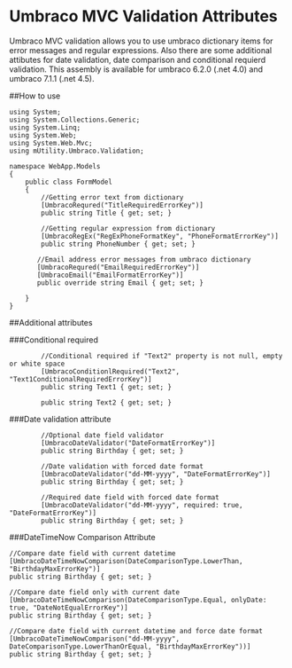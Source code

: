 Umbraco MVC Validation Attributes
=================================

Umbraco MVC validation allows you to use umbraco dictionary items for error messages and regular expressions. Also there are some additional attibutes for date validation, date comparison and conditional requierd validation. This assembly is available for umbraco 6.2.0 (.net 4.0) and umbraco 7.1.1 (.net 4.5).

##How to use


    using System;
    using System.Collections.Generic;
    using System.Linq;
    using System.Web;
    using System.Web.Mvc;
    using mUtility.Umbraco.Validation;

    namespace WebApp.Models
    {
        public class FormModel
        {
            //Getting error text from dictionary
            [UmbracoRequred("TitleRequiredErrorKey")]
            public string Title { get; set; }
            
            //Getting regular expression from dictionary
            [UmbracoRegEx("RegExPhoneFormatKey", "PhoneFormatErrorKey")]
            public string PhoneNumber { get; set; }
            
           //Email address error messages from umbraco dictionary
           [UmbracoRequred("EmailRequiredErrorKey")]
           [UmbracoEmail("EmailFormatErrorKey")]
           public override string Email { get; set; }
            
        }
    }
    
    
##Additional attributes


###Conditional required

            //Conditional required if "Text2" property is not null, empty or white space
            [UmbracoConditionlRequired("Text2", "Text1ConditionalRequiredErrorKey")]
            public string Text1 { get; set; }
            
            public string Text2 { get; set; } 


###Date validation attribute

            //Optional date field validator
            [UmbracoDateValidator("DateFormatErrorKey")]
            public string Birthday { get; set; }
            
            //Date validation with forced date format
            [UmbracoDateValidator("dd-MM-yyyy", "DateFormatErrorKey")]
            public string Birthday { get; set; }
            
            //Required date field with forced date format
            [UmbracoDateValidator("dd-MM-yyyy", required: true, "DateFormatErrorKey")]
            public string Birthday { get; set; }
            

###DateTimeNow Comparison Attribute

    //Compare date field with current datetime
    [UmbracoDateTimeNowComparison(DateComparisonType.LowerThan, "BirthdayMaxErrorKey")]
    public string Birthday { get; set; }
    
    //Compare date field only with current date
    [UmbracoDateTimeNowComparison(DateComparisonType.Equal, onlyDate: true, "DateNotEqualErrorKey")]
    public string Birthday { get; set; }

    //Compare date field with current datetime and force date format
    [UmbracoDateTimeNowComparison("dd-MM-yyyy", DateComparisonType.LowerThanOrEqual, "BirthdayMaxErrorKey"))]
    public string Birthday { get; set; }
    
    
